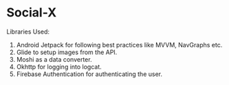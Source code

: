 # Social-X

Libraries Used:
1. Android Jetpack for following best practices like MVVM, NavGraphs etc.
2. Glide to setup images from the API.
3. Moshi as a data converter.
5. Okhttp for logging into logcat.
4. Firebase Authentication for authenticating the user.
